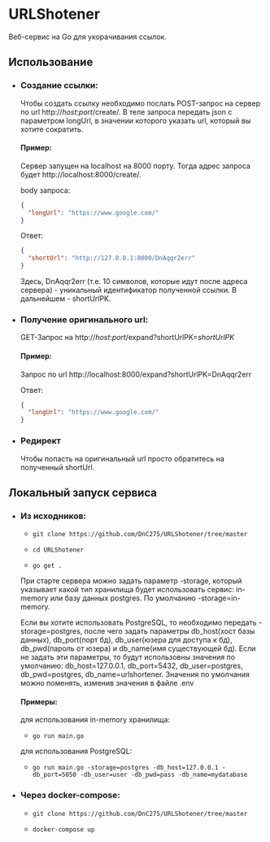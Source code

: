 # URLShotener
Веб-сервис на Go для укорачивания ссылок.
## Использование
* ### Создание ссылки:
    Чтобы создать ссылку необходимо послать POST-запрос на сервер по url http://*host*:*port*/create/.
В теле запроса передать json с параметром longUrl, в значении которого указать url, который вы хотите сократить.
    #### Пример:
    Сервер запущен на localhost на 8000 порту. 
Тогда адрес запроса будет http://localhost:8000/create/. 

  body запроса:
  ```json
  {
    "longUrl": "https://www.google.com/"
  }
  ```
  Ответ:
  ```json
  {
    "shortUrl": "http://127.0.0.1:8000/DnAqqr2err"
  }
  ```
  Здесь, DnAqqr2err (т.е. 10 символов, которые идут после адреса сервера) - уникальный идентификатор полученной ссылки. 
В дальнейшем - shortUrlPK.
* ### Получение оригинального url:
    GET-Запрос на http://*host*:*port*/expand?shortUrlPK=*shortUrlPK*
    #### Пример:
    Запрос по url http://localhost:8000/expand?shortUrlPK=DnAqqr2err

    Ответ: 
  ```json
  {
    "longUrl": "https://www.google.com/"
  }
  ```
* ### Редирект
    Чтобы попасть на оригинальный url просто обратитесь на полученный shortUrl.

## Локальный запуск сервиса
* ### Из исходников:
    
  * ```shell
    git clone https://github.com/DnC275/URLShotener/tree/master
  * ```shell
    cd URLShotener
  * ```shell
    go get .
  При старте сервера можно задать параметр -storage, который указывает какой тип хранилища будет использовать сервис: in-memory или базу данных postgres.
  По умолчанию -storage=in-memory.
  
    Если вы хотите использовать PostgreSQL, то необходимо передать -storage=postgres, после чего задать параметры db_host(хост базы данных), db_port(порт бд), db_user(юзера для доступа к бд), db_pwd(пароль от юзера) и db_name(имя существующей бд).
Если не задать эти параметры, то будут использовны значения по умолчанию: db_host=127.0.0.1, db_port=5432, db_user=postgres, db_pwd=postgres, db_name=urlshortener.
Значения по умолчания можно поменять, изменив значения в файле .env
    #### Примеры:
    для использования in-memory хранилища:
    * ```shell
      go run main.go
    для использования PostgreSQL:
    * ```shell
      go run main.go -storage=postgres -db_host=127.0.0.1 -db_port=5050 -db_user=user -db_pwd=pass -db_name=mydatabase 
  
* ### Через docker-compose:
    * ```shell
      git clone https://github.com/DnC275/URLShotener/tree/master
    * ```shell
      docker-compose up
    
  